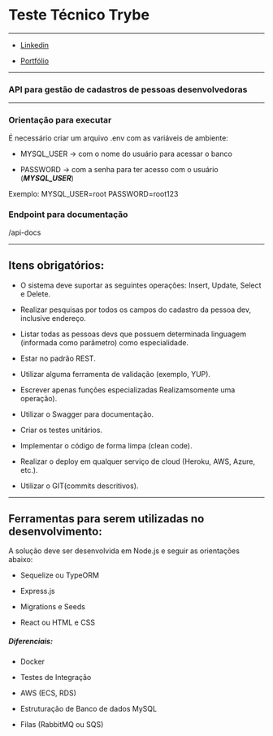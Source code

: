 # Teste Técnico Trybe

---

- [Linkedin](https://www.linkedin.com/in/gabriel-goncalves-medeiros/)

- [Portfólio](https://gabriel-goncalves.github.io/)

---

### API para gestão de cadastros de pessoas desenvolvedoras

---

### Orientação para executar

É necessário criar um arquivo .env com as variáveis de ambiente:

  - MYSQL_USER -> com o nome do usuário para acessar o banco

  - PASSWORD -> com a senha para ter acesso com o usuário (__*MYSQL_USER*__)

Exemplo:
  MYSQL_USER=root
  PASSWORD=root123

### Endpoint para documentação

/api-docs

---

## Itens obrigatórios:
- O sistema deve suportar as seguintes operações: Insert, Update, Select e Delete.

- Realizar pesquisas por todos os campos do cadastro da 
pessoa dev, inclusive endereço.

- Listar todas as pessoas devs que possuem determinada 
linguagem (informada como parâmetro) como especialidade.

- Estar no padrão REST.

- Utilizar alguma ferramenta de validação (exemplo, YUP).

- Escrever apenas funções especializadas Realizamsomente uma operação).

- Utilizar o Swagger para documentação.

- Criar os testes unitários.

- Implementar o código de forma limpa (clean code).

- Realizar o deploy em qualquer serviço de cloud 
(Heroku, AWS, Azure, etc.).

- Utilizar o GIT(commits descritivos).

---

## Ferramentas para serem utilizadas no desenvolvimento:
A solução deve ser desenvolvida em Node.js e seguir as orientações abaixo:

- Sequelize ou TypeORM

- Express.js

- Migrations e Seeds

- React ou HTML e CSS

##### Diferenciais:
- Docker

- Testes de Integração

- AWS (ECS, RDS)

- Estruturação de Banco de dados MySQL

- Filas (RabbitMQ ou SQS)


